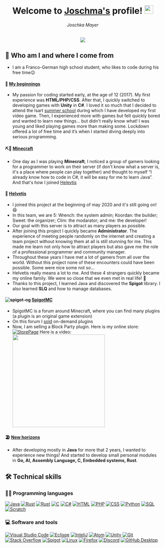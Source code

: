 <h1 align="center">
  Welcome to <ins>Joschma's</ins> profile!
  <img src="https://media.giphy.com/media/hvRJCLFzcasrR4ia7z/giphy.gif" width="28">  
</h3>
<h6 align="center">
  Joschka Mayer
</h6>


<!-- Typing SVG by DenverCoder1 - https://github.com/DenverCoder1/readme-typing-svg -->
<p align="center">
  <a href="https://github.com/DenverCoder1/readme-typing-svg"><img src="https://readme-typing-svg.demolab.com/?lines=Self-taught+Franco-German+developer;Always+learning+new+things&font=Fira%20Code&center=true&width=440&height=45&color=f75c7e&vCenter=true&size=20&pause=1000"></a>
</p>

## 🤔 Who am I and where I come from  
- I am a Franco-German high school student, who likes to code during his free time😉  
#### 🤩 <ins>My beginnings</ins>
- My passion for coding started early, at the age of 12 (2017). My first experience was **HTML/PHP/CSS**. After that, I quickly switched to developing games with **Unity** in **C#**. I loved it so much that I decided to attend the Isart [summer school](https://www.isart.fr/summer-school/code-jeu-video-2d/) during which I have developed my first video game. Then, I experienced more with games but felt quickly bored and wanted to learn new things... but didn't really know what! I was young and liked playing games more than making some. Lockdown offered a lot of free time and it’s when I started diving deeply into serious programming. 
#### ⛏🧱 <ins>Minecraft</ins>
- One day as I was playing **Minecraft**, I noticed a group of gamers looking for a programmer to work on their server (if don't know what a server is, it's a place where people can play together) and thought to myself “I already know how to code in C#, it will be easy for me to learn Java”. And that's how I joined [Helevtis](http://play.helvetis.net/helvetis/index.html)
#### 🥰 <ins>Helvetis</ins>
- I joined this project at the beginning of may 2020 and it's still going on! 😄  
- In this team, we are 5: Wrench: the system admin; Koordan: the builder; Sweet: the organizer; Clim: the modarator; and me: the developer!  
- Our goal with this server is to attract as many players as possible.
- After joining this project I quickly became **Administrator**. The experience of meeting people randomly on the internet and creating a team project without knowing them at all is still stunning for me. This made me learn not only how to attract players but also gave me the role of a professional programmer and community manager.  
- Throughout these years I have met a lot of gamers from all over the world. Without this project none of these encounters could have been possible. Some were nice some not so...  
- Helvetis really means a lot to me. And these 4 strangers quickly became my online family. We were so close that we even met in real life! 🥳  
- Thanks to this project, I learned Java and discovered the **Spigot** library. I also learned **SLQ** and how to manage databases.
#### ![spigot-og](https://user-images.githubusercontent.com/46197750/193434448-f0ee923c-6e06-4322-aac0-04185cffb521.png) <ins>[SpigotMC](https://www.spigotmc.org)</ins>
- SpigotMC is a forum around Minecraft, where you can find many plugins (a plugin is an original game extension)  
- On this forum I [sold](https://www.spigotmc.org/threads/colsed-experienced-developer-affordable-easy-to-use-fully-configurable-plugins.517832/) on-demand plugins
- Now, I am selling a Block Party plugin. Here is my online store:   
[![StorePage](https://user-images.githubusercontent.com/46197750/195171030-43dc7768-c752-42fc-b419-53df8f1193bf.png)](https://www.spigotmc.org/resources/yma-block-party-with-music-1-13-1-19.98473/)
Here is a video:
[<img src="https://user-images.githubusercontent.com/46197750/175769243-8a5149ab-5d08-45f7-a608-0d7f89154e45.png" width="300">](https://www.youtube.com/watch?v=zZoOd7UQXkU)

#### 🏖️ <ins>New horizons</ins>
- After developing mostly in **Java** for more that 2 years, I wanted to experience new things! And started to develop small personal modules in **Go, AI, Assembly Language, C, Embedded systems, Rust**.  

## 🛠️ Technical skills
### 👨‍💻 Programming languages
<p>
<a href="#"><img alt="Java" src="https://custom-icon-badges.demolab.com/badge/Java-007396.svg?logo=java&logoColor=white"></a>
<a href="#"><img alt="Rust" src="https://img.shields.io/badge/-rust-lightgrey?logo=rust&logoColor=white"></a>
<a href="#"><img alt="Rust" src="https://img.shields.io/badge/-Go-navy?logo=go&logoColor=white"></a>
<a href="#"><img alt="C" src="https://custom-icon-badges.demolab.com/badge/C-03599C.svg?logo=c-in-hexagon&logoColor=white"></a>
<a href="#"><img alt="C#" src="https://custom-icon-badges.demolab.com/badge/C%23-68217A.svg?logo=cs2&logoColor=white"></a>
<a href="#"><img alt="HTML" src="https://img.shields.io/badge/HTML-E34F26.svg?logo=html5&logoColor=white"></a>
<a href="#"><img alt="PHP" src="https://img.shields.io/badge/PHP-777BB4.svg?logo=php&logoColor=white"></a>
<a href="#"><img alt="CSS" src="https://img.shields.io/badge/CSS-1572B6.svg?logo=css3&logoColor=white"></a>
<a href="#"><img alt="Python" src="https://img.shields.io/badge/Python-14354C.svg?logo=python&logoColor=white"></a>
<a href="#"><img alt="SQL" src="https://custom-icon-badges.demolab.com/badge/SQL-025E8C.svg?logo=database&logoColor=white"></a>
<a href="#"><img alt="Scratch" src="https://img.shields.io/badge/Scratch-4D97FF.svg?logo=scratch&logoColor=white"></a>
</p>

### 💻 Software and tools
<p>
    <a href="#"><img alt="Visual Studio Code" src="https://img.shields.io/badge/Visual%20Studio%20Code-0078d7.svg?logo=visual-studio-code&logoColor=white"></a>
    <a href="#"><img alt="Eclispe" src="https://img.shields.io/badge/-eclipse-purple?logo=eclipse&logoColor=white"></a>
    <a href="#"><img alt="InteliJ" src="https://custom-icon-badges.demolab.com/badge/-IntelliJ-aqua?logo=intellij&logoColor=white"></a>
    <a href="#"><img alt="Atom" src="https://img.shields.io/badge/-atom-green?logo=atom&logoColor=white"></a>
    <a href="#"><img alt="Unity" src="https://img.shields.io/badge/-unity-red?logo=unity&logoColor=white"></a>
    <a href="#"><img alt="Git" src="https://img.shields.io/badge/Git-F05033.svg?logo=git&logoColor=white"></a>
    <a href="#"><img alt="Stack Overflow" src="https://img.shields.io/badge/-Stack%20Overflow-FE7A16?logo=stack-overflow&logoColor=white"></a>
    <a href="#"><img alt="Spigot" src="https://custom-icon-badges.demolab.com/badge/-Spigot-orange?logo=spigot&logoColor=white"></a>
    <a href="#"><img alt="Linux" src="https://img.shields.io/badge/-linux-blue?logo=linux&logoColor=white"></a>
    <a href="#"><img alt="Firefox" src="https://img.shields.io/badge/-firefox-yellow?logo=firefox&logoColor=white"></a>
    <a href="#"><img alt="Discord" src="https://img.shields.io/badge/-Discord-5865F2.svg?logo=discord&logoColor=white"></a>
    <a href="#"><img alt="GitHub Desktop" src="https://img.shields.io/badge/GitHub%20Desktop-8034A9.svg?logo=github&logoColor=white"></a>
</p>

